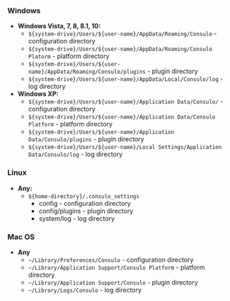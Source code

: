 ### Windows
   * **Windows Vista, 7, 8, 8.1, 10:**
      - `${system-drive}/Users/${user-name}/AppData/Roaming/Consulo` - configuration directory
      - `${system-drive}/Users/${user-name}/AppData/Roaming/Consulo Platorm` - platform directory
      - `${system-drive}/Users/${user-name}/AppData/Roaming/Consulo/plugins` - plugin directory
      - `${system-drive}/Users/${user-name}/AppData/Local/Consulo/log` - log directory
   * **Windows XP:**
      - `${system-drive}/Users/${user-name}/Application Data/Consulo/` - configuration directory
      - `${system-drive}/Users/${user-name}/Application Data/Consulo Platform` - platform directory
      - `${system-drive}/Users/${user-name}/Application Data/Consulo/plugins` - plugin directory
      - `${system-drive}/Users/${user-name}/Local Settings/Application Data/Consulo/log` - log directory

### Linux
   *  **Any:**
      - `${home-directory}/.consulo_settings`
          - config - configuration directory
          - config/plugins - plugin directory
          - system/log - log directory

### Mac OS
   * **Any**
     - `~/Library/Preferences/Consulo` - configuration directory
     - `~/Library/Application Support/Consulo Platform` - platform directory
     - `~/Library/Application Support/Consulo` - plugin directory
     - `~/Library/Logs/Consulo` - log directory
